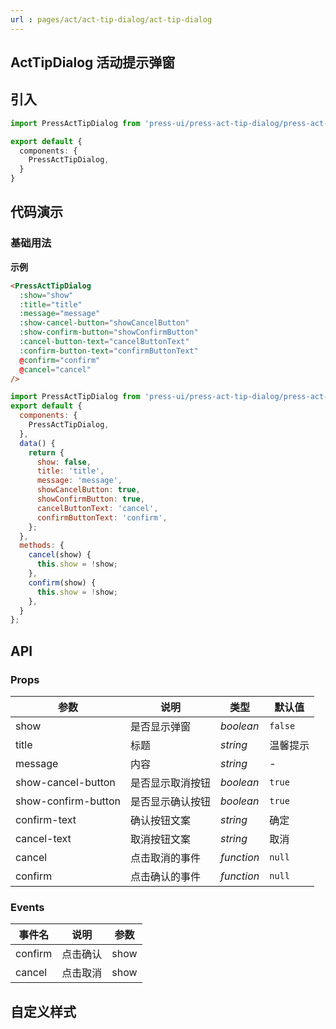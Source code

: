 ```yaml
---
url : pages/act/act-tip-dialog/act-tip-dialog
---
```


## ActTipDialog 活动提示弹窗

## 引入

```ts
import PressActTipDialog from 'press-ui/press-act-tip-dialog/press-act-tip-dialog';

export default {
  components: {
    PressActTipDialog,
  }
}
```

## 代码演示

### 基础用法

**示例**

```html
<PressActTipDialog
  :show="show"
  :title="title"
  :message="message"
  :show-cancel-button="showCancelButton"
  :show-confirm-button="showConfirmButton"
  :cancel-button-text="cancelButtonText"
  :confirm-button-text="confirmButtonText"
  @confirm="confirm"
  @cancel="cancel"
/>
```

```js
import PressActTipDialog from 'press-ui/press-act-tip-dialog/press-act-tip-dialog.vue';
export default {
  components: {
    PressActTipDialog,
  },
  data() {
    return {
      show: false,
      title: 'title',
      message: 'message',
      showCancelButton: true,
      showConfirmButton: true,
      cancelButtonText: 'cancel',
      confirmButtonText: 'confirm',
    };
  },
  methods: {
    cancel(show) {
      this.show = !show;
    },
    confirm(show) {
      this.show = !show;
    },
  }
};
```

## API

### Props

| 参数                | 说明             | 类型       | 默认值   |
| ------------------- | ---------------- | ---------- | -------- |
| show                | 是否显示弹窗     | _boolean_  | `false`  |
| title               | 标题             | _string_   | 温馨提示 |
| message             | 内容             | _string_   | -        |
| show-cancel-button  | 是否显示取消按钮 | _boolean_  | `true`   |
| show-confirm-button | 是否显示确认按钮 | _boolean_  | `true`   |
| confirm-text        | 确认按钮文案     | _string_   | 确定     |
| cancel-text         | 取消按钮文案     | _string_   | 取消     |
| cancel              | 点击取消的事件   | _function_ | `null`   |
| confirm             | 点击确认的事件   | _function_ | `null`   |


### Events

| 事件名  | 说明     | 参数 |
| ------- | -------- | ---- |
| confirm | 点击确认 | show |
| cancel  | 点击取消 | show |

## 自定义样式

<custom-style />
